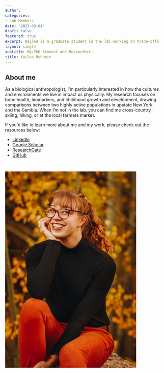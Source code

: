 ```yaml
---
author: 
categories:
- Lab Members
date: "2023-09-04"
draft: false
featured: true
excerpt: Kailee is a graduate student in the lab working on trade-offs in growth and development
layout: single
subtitle: MA/PhD Student and Researcher
title: Kailee Behunin
---
```


## About me 

As a biological anthropologist, I’m particularly interested in how the cultures and environments we live in impact us physically. My research focuses on bone health, biomarkers, and childhood growth and development, drawing comparisons between two highly active populations in upstate New York and the Gambia. When I’m not in the lab, you can find me cross-country skiing, hiking, or at the local farmers market. 

If you'd like to learn more about me and my work, please check out the resources below:

  + [LinkedIn](http://www.linkedin.com/in/kailee-behunin)
  + [Google Scholar](https://scholar.google.com/citations?view_op=list_works&hl=en&user=zpXGYL0AAAAJ)
  + [ResearchGate](https://www.researchgate.net/profile/Kailee-Behunin)
  + [GitHub](https://github.com/kbehunin)


<br>

![](Kailee-full.jpeg)



